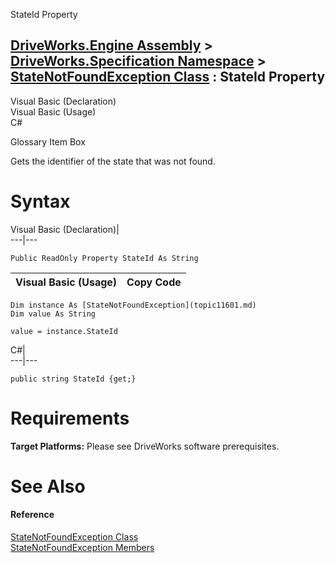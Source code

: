 StateId Property   
  
[DriveWorks.Engine Assembly](topic2156.md) > [DriveWorks.Specification Namespace](topic10764.md) > [StateNotFoundException Class](topic11601.md) : StateId Property  
---  
  
Visual Basic (Declaration)    
Visual Basic (Usage)    
C# 

Glossary Item Box

Gets the identifier of the state that was not found. 

# Syntax

Visual Basic (Declaration)|   
---|---  
      
    
    Public ReadOnly Property StateId As String  
  
Visual Basic (Usage)| Copy Code  
---|---  
      
    
    Dim instance As [StateNotFoundException](topic11601.md)
    Dim value As String
     
    value = instance.StateId  
  
C#|   
---|---  
      
    
    public string StateId {get;}  
  
# Requirements

**Target Platforms:** Please see DriveWorks software prerequisites.

# See Also

#### Reference

[StateNotFoundException Class](topic11601.md)   
[StateNotFoundException Members](topic11602.md)


